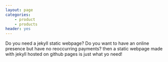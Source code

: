 ```yaml
---
layout: page
categories:
    - product
    - products
header: yes
---
```

Do you need a jekyll static webpage? Do you want to have an online presence but have no reoccurring payments? then a static webpage made with jekyll hosted on github pages is just what yo need!